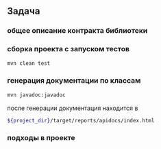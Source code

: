 ## Задача 
### общее описание контракта библиотеки
### сборка проекта с запуском тестов
```sh
mvn clean test
```
### генерация документации по классам 
```sh
mvn javadoc:javadoc
```
после генерации документация находится в 
```sh
${project_dir}/target/reports/apidocs/index.html
```
### подходы в проекте

